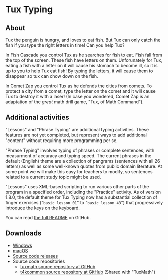 # Tux Typing

## About

Tux the penguin is hungry, and loves to eat fish. But Tux can only catch the fish if you type the right letters in time! Can you help Tux?

In Fish Cascade you control Tux as he searches for fish to eat. Fish fall from the top of the screen. These fish have letters on them.  Unforunately for Tux, eating a fish with a letter on it will cause his stomach to become ill, so it is up to you to help Tux eat fish!  By typing the letters, it will cause them to disappear so tux can chow down on the fish.

In Comet Zap you control Tux as he defends the cities from comets.  To protect a city from a comet, type the letter on the comet and it will cause Tux to destroy it with a laser! (In case you wondered, Comet Zap is an adaptation of the *great* math drill game, "Tux, of Math Command").

## Additional activities
  
"Lessons" and "Phrase Typing" are additional typing activities.  These features are not yet completed, but represent ways to add additional "content" without requiring more programming per se.

"Phrase Typing" involves typing of phrases or complete sentences, with measurment of accuracy and typing speed. The current phrases in the default (English) theme are a collection of pangrams (sentences with all 26 letters) as well as some well-known quotes from public domain literature. At some point we will make this easy for teachers to modify, so sentences related to a current study topic might be used.

"Lessons" uses XML-based scripting to run various other parts of the program in a specified order, including the "Practice" activity.  As of version 1.8.0, the default theme for Tux Typing now has a substantial collection of finger exercises ("`basic_lesson_01`" to "`basic_lesson_43`") that progressively introduce the keys on the keyboard.

You can read [the full README](https://github.com/tux4kids/tuxtyping/blob/master/README.md) on GitHub.

## Downloads

- [Windows](https://sourceforge.net/projects/tuxtype/files/tuxtype-win32/)
- [macOS](https://sourceforge.net/projects/tuxtype/files/tuxtype-mac/)
- [Source code releases](https://sourceforge.net/projects/tuxtype/files/tuxtype-source/)
- Source code repositories
  - [tuxmath source repository at GitHub](https://github.com/tux4kids/tuxtyping)
  - [t4kcommon source repository at GitHub](https://github.com/tux4kids/t4kcommon) (Shared with "TuxMath")


